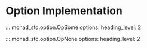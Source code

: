 # Option Implementation

::: monad_std.option.OpSome
    options:
        heading_level: 2

::: monad_std.option.OpNone
    options:
        heading_level: 2
